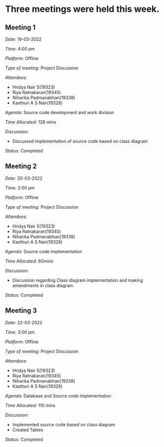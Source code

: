 # Three meetings were held this week.

## Meeting 1


*Date:* 19-03-2022

*Time:* 4:00 pm

*Platform:* Offline

*Type of meeting:* Project Discussion

*Attendees:*
 - Hridya Nair S(19323)
 - Riya Ratnakaran(19345)
 - Niharika Padmanabhan(19338)
 - Kasthuri A S Nair(19328)

*Agenda:* Source code development and work division			

*Time Allocated:* 128 mins

*Discussion:*
 - Discussed implementation of source code based on class diagram

*Status:* Completed





## Meeting 2


*Date:* 20-03-2022

*Time:* 2:00 pm

*Platform:* Offline

*Type of meeting:* Project Discussion

*Attendees:*
 - Hridya Nair S(19323)
 - Riya Ratnakaran(19345)
 - Niharika Padmanabhan(19338)
 - Kasthuri A S Nair(19328)

*Agenda:* Source code implementation			

*Time Allocated:* 60mins

*Discussion:*
 - Discussion regarding Class diagram implementation and making amendments in class     diagram

*Status:* Completed





## Meeting 3


*Date:* 22-03-2022

*Time:* 3:00 pm

*Platform:* Offline

*Type of meeting:* Project Discussion

*Attendees:*
 - Hridya Nair S(19323)
 - Riya Ratnakaran(19345)
 - Niharika Padmanabhan(19338)
 - Kasthuri A S Nair(19328)

*Agenda:* Database and Source code implementation 	

*Time Allocated:* 110 mins

*Discussion:*
 - Implemented source code based on class diagram
 - Created Tables

*Status:* Completed
